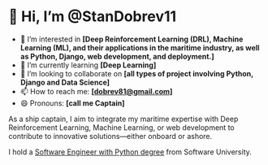 # 👋 Hi, I’m @StanDobrev11

- 👀 I’m interested in **[Deep Reinforcement Learning (DRL), Machine Learning (ML), and their applications in the maritime industry, as well as Python, Django, web development, and deployment.]**
- 🌱 I’m currently learning **[Deep Learning]**
- 💞️ I’m looking to collaborate on **[all types of project involving Python, Django and Data Science]**
- 📫 How to reach me: **[dobrev81@gmail.com]**
- 😄 Pronouns: **[call me Captain]**

As a ship captain, I aim to integrate my maritime expertise with Deep Reinforcement Learning, Machine Learning,
or web development to contribute to innovative solutions—either onboard or ashore.

I hold a [Software Engineer with Python degree](https://softuni.bg/Certificates/Details/234958/880aabb7) from Software University.
<!---
StanDobrev11/StanDobrev11 is a ✨ special ✨ repository because its `README.md` (this file) appears on your GitHub profile.
You can click the Preview link to take a look at your changes.
--->
